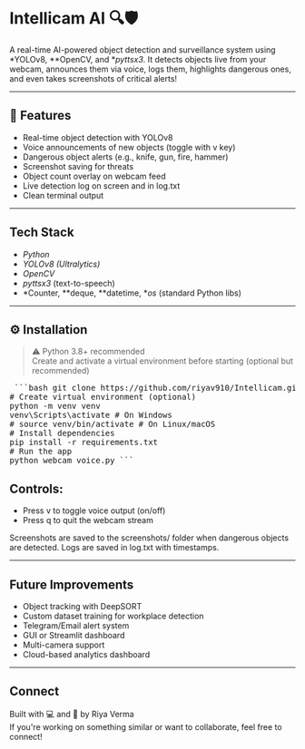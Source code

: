 # Intellicam AI 🔍🛡

A real-time AI-powered object detection and surveillance system using *YOLOv8, **OpenCV, and **pyttsx3*. It detects objects live from your webcam, announces them via voice, logs them, highlights dangerous ones, and even takes screenshots of critical alerts!

---

## 🚀 Features

-  Real-time object detection with YOLOv8
-  Voice announcements of new objects (toggle with v key)
-  Dangerous object alerts (e.g., knife, gun, fire, hammer)
-  Screenshot saving for threats
-  Object count overlay on webcam feed
-  Live detection log on screen and in log.txt
-  Clean terminal output

---

## Tech Stack

- *Python*
- *YOLOv8 (Ultralytics)*
- *OpenCV*
- *pyttsx3* (text-to-speech)
- *Counter, **deque, **datetime, **os* (standard Python libs)

---

## ⚙ Installation

> ⚠ Python 3.8+ recommended  
> Create and activate a virtual environment before starting (optional but recommended)

<pre> ```bash git clone https://github.com/riyav910/Intellicam.git cd visionguard-ai 
# Create virtual environment (optional) 
python -m venv venv 
venv\Scripts\activate # On Windows 
# source venv/bin/activate # On Linux/macOS 
# Install dependencies 
pip install -r requirements.txt 
# Run the app 
python webcam_voice.py ``` </pre>

## Controls:

- Press v to toggle voice output (on/off)
- Press q to quit the webcam stream

Screenshots are saved to the screenshots/ folder when dangerous objects are detected.
Logs are saved in log.txt with timestamps.

---

## Future Improvements

- Object tracking with DeepSORT
- Custom dataset training for workplace detection
- Telegram/Email alert system
- GUI or Streamlit dashboard
- Multi-camera support
- Cloud-based analytics dashboard

---

## Connect
Built with 💻 and 🤖 by Riya Verma  
If you're working on something similar or want to collaborate, feel free to connect!
